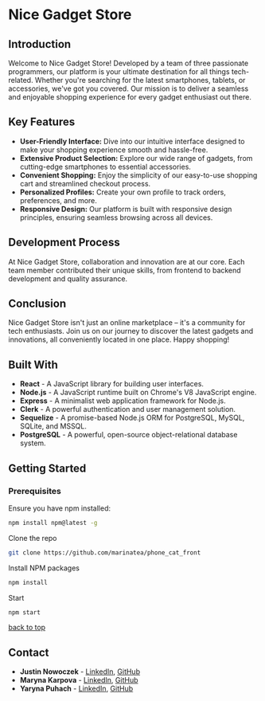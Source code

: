 # Nice Gadget Store
<!-- back to top -->
## Introduction
Welcome to Nice Gadget Store! Developed by a team of three passionate programmers, our platform is your ultimate destination for all things tech-related. Whether you're searching for the latest smartphones, tablets, or accessories, we've got you covered. Our mission is to deliver a seamless and enjoyable shopping experience for every gadget enthusiast out there.

## Key Features
- **User-Friendly Interface:** Dive into our intuitive interface designed to make your shopping experience smooth and hassle-free.
- **Extensive Product Selection:** Explore our wide range of gadgets, from cutting-edge smartphones to essential accessories.
- **Convenient Shopping:** Enjoy the simplicity of our easy-to-use shopping cart and streamlined checkout process.
- **Personalized Profiles:** Create your own profile to track orders, preferences, and more.
- **Responsive Design:** Our platform is built with responsive design principles, ensuring seamless browsing across all devices.

## Development Process
At Nice Gadget Store, collaboration and innovation are at our core. Each team member contributed their unique skills, from frontend to backend development and quality assurance.

## Conclusion
Nice Gadget Store isn't just an online marketplace – it's a community for tech enthusiasts. Join us on our journey to discover the latest gadgets and innovations, all conveniently located in one place. Happy shopping!

## Built With
- **React** - A JavaScript library for building user interfaces.
- **Node.js** - A JavaScript runtime built on Chrome's V8 JavaScript engine.
- **Express** - A minimalist web application framework for Node.js.
- **Clerk** - A powerful authentication and user management solution.
- **Sequelize** - A promise-based Node.js ORM for PostgreSQL, MySQL, SQLite, and MSSQL.
- **PostgreSQL** - A powerful, open-source object-relational database system.

## Getting Started
### Prerequisites
Ensure you have npm installed:
```bash
npm install npm@latest -g
```
Clone the repo

```bash
git clone https://github.com/marinatea/phone_cat_front
```
Install NPM packages

```bash
npm install
```
Start
```bash
npm start
```
[back to top](#back-to-top)

## Contact
- **Justin Nowoczek** - [LinkedIn](https://www.linkedin.com/in/justin-nowoczek-998749306/), [GitHub](https://github.com/JustinNowoczek)
- **Maryna Karpova** - [LinkedIn](https://www.linkedin.com/in/maryna-karpova/), [GitHub](https://github.com/marinatea)
- **Yaryna Puhach** - [LinkedIn](https://www.linkedin.com/in/yaryna-puhach-029023269/), [GitHub](https://github.com/YarynaPuhach)

